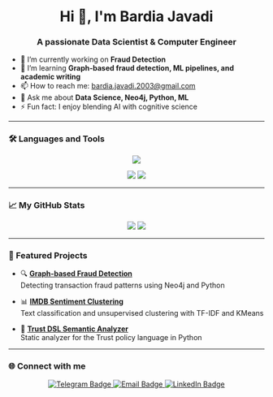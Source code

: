 <h1 align="center">Hi 👋, I'm Bardia Javadi</h1>
<h3 align="center">A passionate Data Scientist & Computer Engineer</h3>

- 🔭 I’m currently working on **Fraud Detection**
- 🌱 I’m learning **Graph-based fraud detection, ML pipelines, and academic writing**
- 📫 How to reach me: bardia.javadi.2003@gmail.com
- 💬 Ask me about **Data Science, Neo4j, Python, ML**
- ⚡ Fun fact: I enjoy blending AI with cognitive science

---

### 🛠️ Languages and Tools  
<p align="center">
  <img src="https://skillicons.dev/icons?i=python,r,mysql,git,linux,vscode,jupyter&perline=6" />
</p>

<p align="center">
  <img src="https://img.shields.io/badge/LaTeX-47A141?style=for-the-badge&logo=latex&logoColor=white" />
  <img src="https://img.shields.io/badge/Power%20BI-F2C811?style=for-the-badge&logo=powerbi&logoColor=black" />
</p>

---

### 📈 My GitHub Stats  

<p align="center">
  <img src="https://img.shields.io/github/followers/bardiw?label=Followers&style=social" />
  <img src="https://img.shields.io/github/stars/bardiw?affiliations=OWNER%2CCOLLABORATOR&style=social" />
</p>


---

### 📂 Featured Projects

- 🔍 [**Graph-based Fraud Detection**](https://github.com/username/fraud-graph)  
  Detecting transaction fraud patterns using Neo4j and Python

- 📊 [**IMDB Sentiment Clustering**](https://github.com/username/imdb-nlp-clustering)  
  Text classification and unsupervised clustering with TF-IDF and KMeans

- 🤖 [**Trust DSL Semantic Analyzer**](https://github.com/username/trust-analyzer)  
  Static analyzer for the Trust policy language in Python

---

### 🌐 Connect with me

<p align="center">
  <a href="https://t.me/brdia_82" target="_blank">
    <img src="https://img.shields.io/badge/Telegram-2CA5E0?style=for-the-badge&logo=telegram&logoColor=white" alt="Telegram Badge"/>
  </a>
  <a href="mailto:youremail@example.com">
    <img src="https://img.shields.io/badge/Email-D14836?style=for-the-badge&logo=gmail&logoColor=white" alt="Email Badge"/>
  </a>
  <a href="https://www.linkedin.com/in/bardia-javadi-35513924a/" target="_blank">
    <img src="https://img.shields.io/badge/LinkedIn-0077B5?style=for-the-badge&logo=linkedin&logoColor=white" alt="LinkedIn Badge"/>
  </a>
</p>
